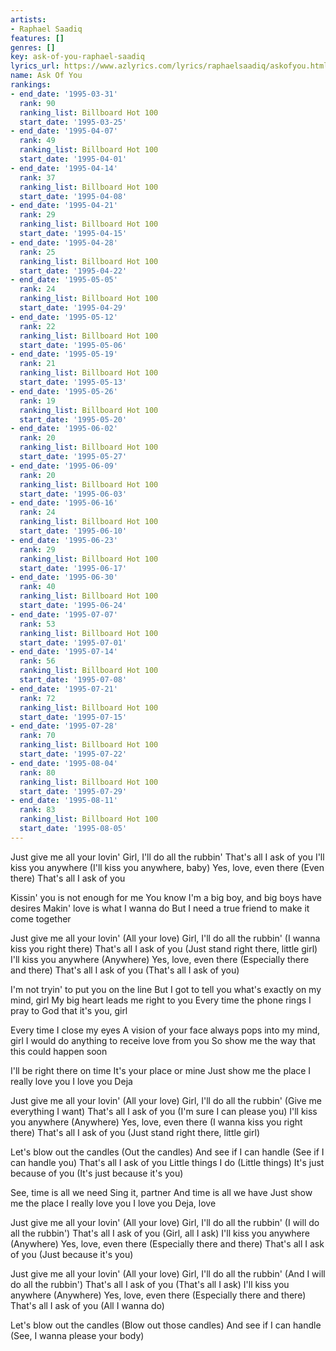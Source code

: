 ```yaml
---
artists:
- Raphael Saadiq
features: []
genres: []
key: ask-of-you-raphael-saadiq
lyrics_url: https://www.azlyrics.com/lyrics/raphaelsaadiq/askofyou.html
name: Ask Of You
rankings:
- end_date: '1995-03-31'
  rank: 90
  ranking_list: Billboard Hot 100
  start_date: '1995-03-25'
- end_date: '1995-04-07'
  rank: 49
  ranking_list: Billboard Hot 100
  start_date: '1995-04-01'
- end_date: '1995-04-14'
  rank: 37
  ranking_list: Billboard Hot 100
  start_date: '1995-04-08'
- end_date: '1995-04-21'
  rank: 29
  ranking_list: Billboard Hot 100
  start_date: '1995-04-15'
- end_date: '1995-04-28'
  rank: 25
  ranking_list: Billboard Hot 100
  start_date: '1995-04-22'
- end_date: '1995-05-05'
  rank: 24
  ranking_list: Billboard Hot 100
  start_date: '1995-04-29'
- end_date: '1995-05-12'
  rank: 22
  ranking_list: Billboard Hot 100
  start_date: '1995-05-06'
- end_date: '1995-05-19'
  rank: 21
  ranking_list: Billboard Hot 100
  start_date: '1995-05-13'
- end_date: '1995-05-26'
  rank: 19
  ranking_list: Billboard Hot 100
  start_date: '1995-05-20'
- end_date: '1995-06-02'
  rank: 20
  ranking_list: Billboard Hot 100
  start_date: '1995-05-27'
- end_date: '1995-06-09'
  rank: 20
  ranking_list: Billboard Hot 100
  start_date: '1995-06-03'
- end_date: '1995-06-16'
  rank: 24
  ranking_list: Billboard Hot 100
  start_date: '1995-06-10'
- end_date: '1995-06-23'
  rank: 29
  ranking_list: Billboard Hot 100
  start_date: '1995-06-17'
- end_date: '1995-06-30'
  rank: 40
  ranking_list: Billboard Hot 100
  start_date: '1995-06-24'
- end_date: '1995-07-07'
  rank: 53
  ranking_list: Billboard Hot 100
  start_date: '1995-07-01'
- end_date: '1995-07-14'
  rank: 56
  ranking_list: Billboard Hot 100
  start_date: '1995-07-08'
- end_date: '1995-07-21'
  rank: 72
  ranking_list: Billboard Hot 100
  start_date: '1995-07-15'
- end_date: '1995-07-28'
  rank: 70
  ranking_list: Billboard Hot 100
  start_date: '1995-07-22'
- end_date: '1995-08-04'
  rank: 80
  ranking_list: Billboard Hot 100
  start_date: '1995-07-29'
- end_date: '1995-08-11'
  rank: 83
  ranking_list: Billboard Hot 100
  start_date: '1995-08-05'
---
```


Just give me all your lovin'
Girl, I'll do all the rubbin'
That's all I ask of you
I'll kiss you anywhere
(I'll kiss you anywhere, baby)
Yes, love, even there (Even there)
That's all I ask of you

Kissin' you is not enough for me
You know I'm a big boy, and big boys have desires
Makin' love is what I wanna do
But I need a true friend to make it come together

Just give me all your lovin' (All your love)
Girl, I'll do all the rubbin'
(I wanna kiss you right there)
That's all I ask of you
(Just stand right there, little girl)
I'll kiss you anywhere (Anywhere)
Yes, love, even there
(Especially there and there)
That's all I ask of you
(That's all I ask of you)

I'm not tryin' to put you on the line
But I got to tell you what's exactly on my mind, girl
My big heart leads me right to you
Every time the phone rings
I pray to God that it's you, girl

Every time I close my eyes
A vision of your face always pops into my mind, girl
I would do anything to receive love from you
So show me the way that this could happen soon

I'll be right there on time
It's your place or mine
Just show me the place
 I really love you
 I love you Deja

Just give me all your lovin'
(All your love)
Girl, I'll do all the rubbin'
(Give me everything I want)
That's all I ask of you
(I'm sure I can please you)
I'll kiss you anywhere (Anywhere)
Yes, love, even there
(I wanna kiss you right there)
That's all I ask of you
(Just stand right there, little girl)

Let's blow out the candles (Out the candles)
And see if I can handle (See if I can handle you)
That's all I ask of you
Little things I do (Little things)
It's just because of you
(It's just because it's you)

See, time is all we need
Sing it, partner
And time is all we have
Just show me the place
 I really love you
 I love you Deja, love

Just give me all your lovin'
(All your love)
Girl, I'll do all the rubbin'
(I will do all the rubbin')
That's all I ask of you (Girl, all I ask)
I'll kiss you anywhere (Anywhere)
Yes, love, even there
(Especially there and there)
That's all I ask of you
(Just because it's you)

Just give me all your lovin'
(All your love)
Girl, I'll do all the rubbin'
(And I will do all the rubbin')
That's all I ask of you (That's all I ask)
I'll kiss you anywhere (Anywhere)
Yes, love, even there
(Especially there and there)
That's all I ask of you
(All I wanna do)

Let's blow out the candles
(Blow out those candles)
And see if I can handle
(See, I wanna please your body)



